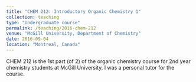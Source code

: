 ```yaml
---
title: "CHEM 212: Introductory Organic Chemistry 1"
collection: teaching
type: "Undergraduate course"
permalink: /teaching/2016-chem-212
venue: "McGill University, Department of Chemistry"
date: 2016-09-04
location: "Montreal, Canada"
---
```


CHEM 212 is the 1st part (of 2) of the organic chemistry course for 2nd year chemistry students at McGill University. I was a personal tutor for the course.